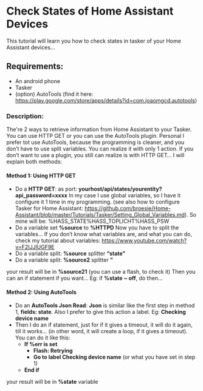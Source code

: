 # Check States of Home Assistant Devices
This tutorial will learn you how to check states in tasker of your Home Assistant devices...

## Requirements:
- An android phone
- Tasker
- (option) AutoTools (find it here: https://play.google.com/store/apps/details?id=com.joaomgcd.autotools)

### Description:
The're 2 ways to retrieve information from Home Assistant to your Tasker. You can use HTTP GET or you can use the AutoTools plugin.
Personal I prefer tot use AutoTools, because the programming is cleaner, and you don’t have to use split variables. You can realize it with only 1 action. If you don’t want to use a plugin, you still can realize is with HTTP GET…
I will explain both methods:

#### Method 1: Using HTTP GET
- Do a **HTTP GET**: as port: **yourhost/api/states/yourentity?api_password=xxxx**
In my case I use global variables, so I have it configure it 1 time in my programming. (see also how to configure Tasker for Home Assistant: https://github.com/broesie/Home-Assistant/blob/master/Tutorials/Tasker/Setting_Global_Variables.md).
So mine will be: %HASS_STATE%HASS_TOPLICHT%HASS_PSW
- Do a variable set **%source** to **%HTTPD**
Now you have to split the variables… If you don’t know what variables are, and what you can do, check my tutorial about variables: https://www.youtube.com/watch?v=F2IJJlUGF9E
- Do a variable split: **%source** splitter **“state”**
- Do a variable split: **%source2** splitter **"**

your result will be in **%source21** (you can use a flash, to check it)
Then you can an if statement if you want… Eg: if **%state ~ off**, do then...

#### Method 2: Using AutoTools
- Do an **AutoTools Json Read**: **Json** is similar like the first step in method 1, **fields: state**. Also I prefer to give this action a label. Eg: **Checking device name**
- Then I do an if statement, just for if it gives a timeout, it will do it again, till it works… (in other word, it will create a loop, if it gives a timeout). You can do it like this:
  - **If %err is set**
    - **Flash: Retrying**
    - **Go to label Checking device name** (or what you have set in step 1) 
  - **End if**

your result will be in **%state** variable
